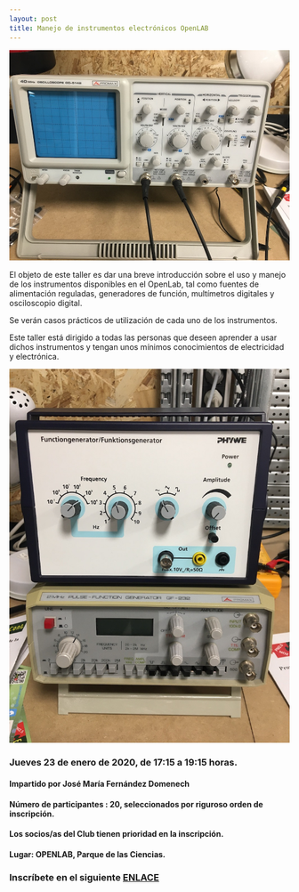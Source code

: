 ```yaml
---
layout: post
title: Manejo de instrumentos electrónicos OpenLAB
---
```


![](/images/os1.JPG)

El objeto de este taller es dar una breve introducción sobre el uso y manejo de los instrumentos disponibles en el OpenLab, tal como fuentes de alimentación reguladas, generadores de función, multímetros digitales y osciloscopio digital.

Se verán casos prácticos de utilización de cada uno de los instrumentos.

Este taller está dirigido a todas las personas que deseen aprender a usar dichos instrumentos y tengan unos mínimos conocimientos de electricidad y electrónica.

![](/images/ge1.JPG)


### Jueves 23 de enero de 2020, de 17:15 a 19:15 horas.


#### Impartido por José María Fernández Domenech

#### Número de participantes : 20,  seleccionados por riguroso orden de inscripción.


#### Los socios/as del Club tienen prioridad en la inscripción.


#### Lugar: OPENLAB, Parque de las Ciencias.





### Inscríbete en el siguiente [ENLACE](https://forms.gle/33ZfnKjiHp9nULor8)
